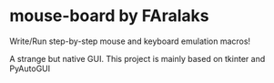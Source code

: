 # mouse-board by FAralaks
Write/Run step-by-step mouse and keyboard emulation macros!

A strange but native GUI. This project is mainly based on tkinter and PyAutoGUI
